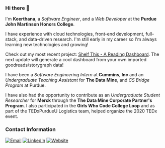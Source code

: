 ### Hi there 👋

I'm **Keerthana**, a *Software Engineer*, and a *Web Developer* at the **Purdue John Martinson Honors College**.

I have experience with cloud technologies, front-end development, full-stack, and data-driven research. I'm still early in my career so I'm always learning new technologies and growing!

Check out my most recent project: [Shelf This - A Reading Dashboard](https://shelfthis.streamlit.app/). The next update will generate a cool dashboard from your own imported goodreads/storygraph data!

I have been a *Software Engineering Intern* at **Cummins, Inc** and  an *Undergraduate Teaching Assistant* for **The Data Mine**, and *CS Bridge Program* at Purdue.

I have also had the opportunity to contribute as an *Undergraduate Student Researcher* for **Merck** through the **The Data Mine Corporate Partner's Program**. I also participated in the **Girls Who Code College Loop** and as part of the TEDxPurdueU Logistics team, helped organize the 2020 TEDx event.


### Contact Information
[![Email](https://img.shields.io/badge/Email-D14836?style=for-the-badge&logo=gmail&logoColor=white)](mailto:vvegesna01@purdue.edu)
[![LinkedIn](https://img.shields.io/badge/linkedin-%230077B5.svg?style=for-the-badge&logo=linkedin&logoColor=white)](https://www.linkedin.com/in/keerthana-vegesna/)
[![Website](https://img.shields.io/badge/Website-%23000000.svg?style=for-the-badge&logo=InfluxDB&logoColor=white)](https://localhost-keerthana.vercel.app/)
